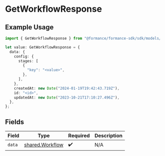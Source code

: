 # GetWorkflowResponse

## Example Usage

```typescript
import { GetWorkflowResponse } from "@formance/formance-sdk/sdk/models/shared";

let value: GetWorkflowResponse = {
  data: {
    config: {
      stages: [
        {
          "key": "<value>",
        },
      ],
    },
    createdAt: new Date("2024-01-19T19:42:43.719Z"),
    id: "<id>",
    updatedAt: new Date("2023-10-21T17:10:27.496Z"),
  },
};
```

## Fields

| Field                                                     | Type                                                      | Required                                                  | Description                                               |
| --------------------------------------------------------- | --------------------------------------------------------- | --------------------------------------------------------- | --------------------------------------------------------- |
| `data`                                                    | [shared.Workflow](../../../sdk/models/shared/workflow.md) | :heavy_check_mark:                                        | N/A                                                       |
